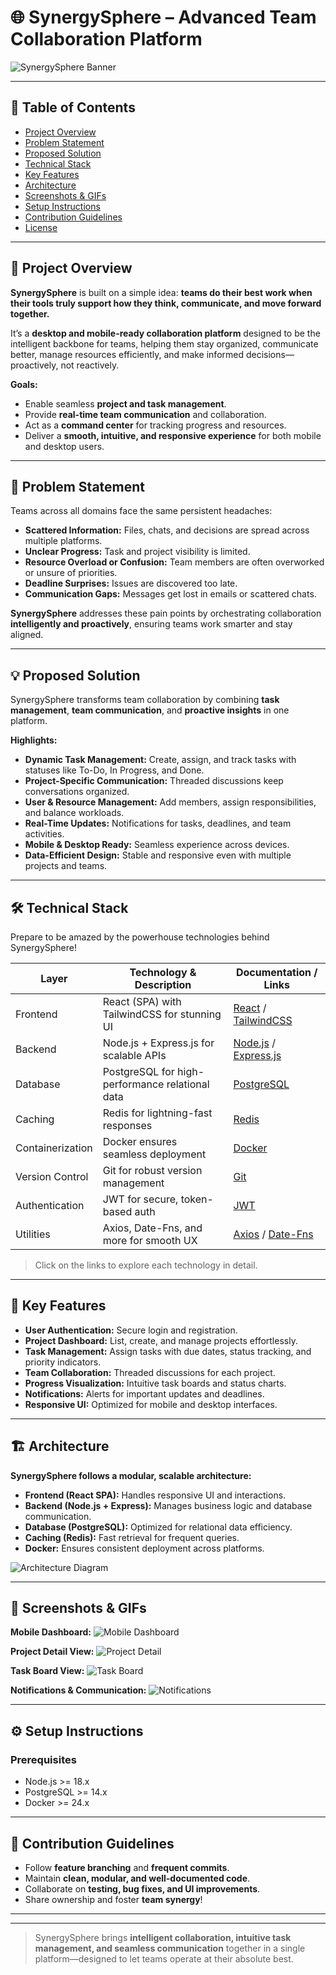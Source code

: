 # 🌐 SynergySphere – Advanced Team Collaboration Platform

![SynergySphere Banner](./assets/banner.png)

---

## 🚀 Table of Contents

* [Project Overview](#project-overview)
* [Problem Statement](#problem-statement)
* [Proposed Solution](#proposed-solution)
* [Technical Stack](#technical-stack)
* [Key Features](#key-features)
* [Architecture](#architecture)
* [Screenshots & GIFs](#screenshots--gifs)
* [Setup Instructions](#setup-instructions)
* [Contribution Guidelines](#contribution-guidelines)
* [License](#license)

---

## 🌟 Project Overview

**SynergySphere** is built on a simple idea: **teams do their best work when their tools truly support how they think, communicate, and move forward together.**

It’s a **desktop and mobile-ready collaboration platform** designed to be the intelligent backbone for teams, helping them stay organized, communicate better, manage resources efficiently, and make informed decisions—proactively, not reactively.

**Goals:**

* Enable seamless **project and task management**.
* Provide **real-time team communication** and collaboration.
* Act as a **command center** for tracking progress and resources.
* Deliver a **smooth, intuitive, and responsive experience** for both mobile and desktop users.

---

## 🛑 Problem Statement

Teams across all domains face the same persistent headaches:

* **Scattered Information:** Files, chats, and decisions are spread across multiple platforms.
* **Unclear Progress:** Task and project visibility is limited.
* **Resource Overload or Confusion:** Team members are often overworked or unsure of priorities.
* **Deadline Surprises:** Issues are discovered too late.
* **Communication Gaps:** Messages get lost in emails or scattered chats.

**SynergySphere** addresses these pain points by orchestrating collaboration **intelligently and proactively**, ensuring teams work smarter and stay aligned.

---

## 💡 Proposed Solution

SynergySphere transforms team collaboration by combining **task management**, **team communication**, and **proactive insights** in one platform.

**Highlights:**

* **Dynamic Task Management:** Create, assign, and track tasks with statuses like To-Do, In Progress, and Done.
* **Project-Specific Communication:** Threaded discussions keep conversations organized.
* **User & Resource Management:** Add members, assign responsibilities, and balance workloads.
* **Real-Time Updates:** Notifications for tasks, deadlines, and team activities.
* **Mobile & Desktop Ready:** Seamless experience across devices.
* **Data-Efficient Design:** Stable and responsive even with multiple projects and teams.

---

## 🛠 Technical Stack

Prepare to be amazed by the powerhouse technologies behind SynergySphere!

| Layer            | Technology & Description                        | Documentation / Links                                                   |
| ---------------- | ----------------------------------------------- | ----------------------------------------------------------------------- |
| Frontend         | React (SPA) with TailwindCSS for stunning UI    | [React](https://reactjs.org/) / [TailwindCSS](https://tailwindcss.com/) |
| Backend          | Node.js + Express.js for scalable APIs          | [Node.js](https://nodejs.org/) / [Express.js](https://expressjs.com/)   |
| Database         | PostgreSQL for high-performance relational data | [PostgreSQL](https://www.postgresql.org/)                               |
| Caching          | Redis for lightning-fast responses              | [Redis](https://redis.io/)                                              |
| Containerization | Docker ensures seamless deployment              | [Docker](https://www.docker.com/)                                       |
| Version Control  | Git for robust version management               | [Git](https://git-scm.com/)                                             |
| Authentication   | JWT for secure, token-based auth                | [JWT](https://jwt.io/)                                                  |
| Utilities        | Axios, Date-Fns, and more for smooth UX         | [Axios](https://axios-http.com/) / [Date-Fns](https://date-fns.org/)    |

> Click on the links to explore each technology in detail.

---

## 🔑 Key Features

* **User Authentication:** Secure login and registration.
* **Project Dashboard:** List, create, and manage projects effortlessly.
* **Task Management:** Assign tasks with due dates, status tracking, and priority indicators.
* **Team Collaboration:** Threaded discussions for each project.
* **Progress Visualization:** Intuitive task boards and status charts.
* **Notifications:** Alerts for important updates and deadlines.
* **Responsive UI:** Optimized for mobile and desktop interfaces.

---

## 🏗 Architecture

**SynergySphere follows a modular, scalable architecture:**

* **Frontend (React SPA):** Handles responsive UI and interactions.
* **Backend (Node.js + Express):** Manages business logic and database communication.
* **Database (PostgreSQL):** Optimized for relational data efficiency.
* **Caching (Redis):** Fast retrieval for frequent queries.
* **Docker:** Ensures consistent deployment across platforms.

![Architecture Diagram](./assets/architecture.png)

---

## 📸 Screenshots & GIFs

**Mobile Dashboard:**
![Mobile Dashboard](./assets/mobile-dashboard.png)

**Project Detail View:**
![Project Detail](./assets/project-detail.png)

**Task Board View:**
![Task Board](./assets/task-board.png)

**Notifications & Communication:**
![Notifications](./assets/notifications.png)

---

## ⚙️ Setup Instructions

### Prerequisites

* Node.js >= 18.x
* PostgreSQL >= 14.x
* Docker >= 24.x


---

## 🤝 Contribution Guidelines

* Follow **feature branching** and **frequent commits**.
* Maintain **clean, modular, and well-documented code**.
* Collaborate on **testing, bug fixes, and UI improvements**.
* Share ownership and foster **team synergy**!

---

---

> SynergySphere brings **intelligent collaboration, intuitive task management, and seamless communication** together in a single platform—designed to let teams operate at their absolute best.
